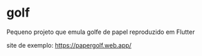 # golf

Pequeno projeto que emula golfe de papel reproduzido em Flutter

site de exemplo: <https://papergolf.web.app/>